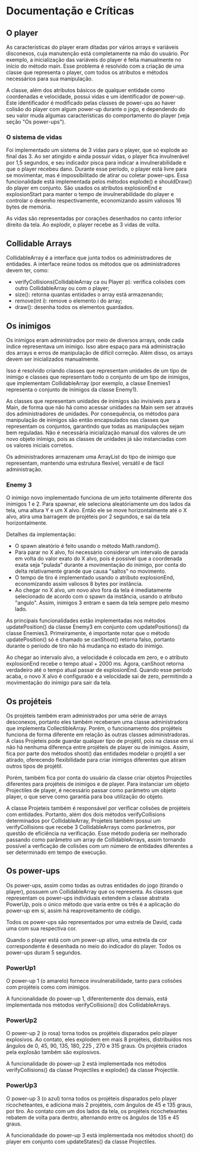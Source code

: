 # Documentação e Críticas

## O player

As características do player eram ditadas por vários arrays e variáveis disconexos, cuja manutenção está completamente na mão do usuário. Por exemplo, a inicialização das variáveis do player é feita manualmente no início do método main. Esse problema é resolvido com a criação de uma classe que representa o player, com todos os atributos e métodos necessários para sua manipulação. 

A classe, além dos atributos básicos de qualquer entidade como coordenadas e velocidade, possui vidas e um identificador de power-up. Este identificador é modificado pelas classes de power-ups ao haver colisão do player com algum power-up durante o jogo, e dependendo do seu valor muda algumas características do comportamento do player (veja seção "Os power-ups").

### O sistema de vidas

Foi implementado um sistema de 3 vidas para o player, que só explode ao final das 3. Ao ser atingido e ainda possuir vidas, o player fica invulnerável por 1,5 segundos, e seu indicador pisca para indicar a invulnerabilidade e que o player recebeu dano. Durante esse período, o player está livre para se movimentar, mas é impossibilitado de atirar ou coletar power-ups.
Essa funcionalidade está implementada pelos métodos explode() e shouldDraw() do player em conjunto. São usados os atributos explosionEnd e explosionStart para manter o tempo de invulnerabilidade do player e controlar o desenho respectivamente, economizando assim valiosos 16 bytes de memória.

As vidas são representadas por corações desenhados no canto inferior direito da tela. Ao explodir, o player recebe as 3 vidas de volta.

## Collidable Arrays

CollidableArray é a interface que junta todos os administradores de entidades. A interface reúne todos os métodos que os administradores devem ter, como:
- verifyCollisions(CollidableArray ca ou Player p): verifica colisões com outro CollidableArray ou com o player;
- size(): retorna quantas entidades o array está armazenando;
- remove(int i): remove o elemento i do array;
- draw(): desenha todos os elementos guardados.


## Os inimigos

Os inimigos eram administrados por meio de diversos arrays, onde cada índice representava um inimigo. Isso abre espaço para má administração dos arrays e erros de manipulação de difícil correção. Além disso, os arrays devem ser inicializados manualmente. 

Isso é resolvido criando classes que representam unidades de um tipo de inimigo e classes que representam todo o conjunto de um tipo de inimigos, que implementam CollidableArray (por exemplo, a classe Enemies1 representa o conjunto de inimigos da classe Enemy1). 

As classes que representam unidades de inimigos são invisíveis para a Main, de forma que não há como acessar unidades na Main sem ser através dos administradores de unidades. Por consequência, os métodos para manipulação de inimigos são então encapsulados nas classes que representam os conjuntos, garantindo que todas as manipulações sejam bem reguladas. Não é necessária inicialização manual dos valores de um novo objeto inimigo, pois as classes de unidades já são instanciadas com os valores iniciais corretos. 

Os administradores armazenam uma ArrayList do tipo de inimigo que representam, mantendo uma estrutura flexível, versátil e de fácil administração.

### Enemy 3

O inimigo novo implementado funciona de um jeito totalmente diferente dos inimigos 1 e 2. Para spawnar, ele seleciona aleatóriamente um dos lados da tela, uma altura Y e um X alvo. Então ele se move horizontalmente até o X alvo, atira uma barragem de projéteis por 2 segundos, e sai da tela horizontalmente.

Detalhes da implementação:

- O spawn aleatório é feito usando o método Math.random(). 
- Para parar no X alvo, foi necessário considerar um intervalo de parada em volta do valor exato do X alvo, pois é possível que a coordenada exata seja "pulada" durante a movimentação do inimigo, por conta do delta relativamente grande que causa "saltos" no movimento. 
- O tempo de tiro é implementado usando o atributo explosionEnd, economizando assim valiosos 8 bytes por instância.
- Ao chegar no X alvo, um novo alvo fora da tela é imediatamente selecionado de acordo com o spawn da instância, usando o atributo "angulo". Assim, inimigos 3 entram e saem da tela sempre pelo mesmo lado.

As principais funcionalidades estão implementadas nos métodos updatePosition() da classe Enemy3 em conjunto com updatePositions() da classe Enemies3. Primeiramente, é importante notar que o método updatePosition() só é chamado se canShoot() retorna falso, portanto durante o período de tiro não há mudança no estado do inimigo. 

Ao chegar ao intervalo alvo, a velocidade é colocada em zero, e o atributo explosionEnd recebe o tempo atual + 2000 ms. Agora, canShoot retorna verdadeiro até o tempo atual passar de explosionEnd. Quando esse período acaba, o novo X alvo é configurado e a velocidade sai de zero, permitindo a movimentação do inimigo para sair da tela.


## Os projéteis

Os projéteis também eram administrados por uma série de arrays desconexos, portanto eles também receberam uma classe administradora que implementa CollectibleArray. Porém, o funcionamento dos projéteis funciona de forma diferente em relação às outras classes administradoras. A class Projeteis pode guardar qualquer tipo de projétil, pois na classe em si não há nenhuma diferença entre projéteis de player ou de inimigos. Assim, fica por parte dos métodos shoot() das entidades modelar o projétil a ser atirado, oferecendo flexibilidade para criar inimigos diferentes que atiram outros tipos de projétil.  

Porém, também fica por conta do usuário da classe criar objetos Projectiles diferentes para projéteis de inimigos e de player. Para instanciar um objeto Projectiles de player, é necessário passar como parâmetro um objeto player, o que serve como garantia para boa utilização do objeto.

A classe Projeteis também é responsável por verificar colisões de projéteis com entidades. Portanto, além dos dois métodos verifyCollisions determinados por CollidableArray, Projeteis também possui um verifyCollisions que recebe 3 CollidableArrays como parâmetros, por questão de eficiência na verificação. Esse método poderia ser melhorado passando como parâmetro um array de CollidableArrays, assim tornando possível a verficação de colisões com um número de entidades diferentes a ser determinado em tempo de execução.

## Os power-ups

Os power-ups, assim como todas as outras entidades do jogo (tirando o player), possuem um CollidableArray que os representa. As classes que representam os power-ups individuais extendem a classe abstrata PowerUp, pois o único método que varia entre os três é a aplicação do power-up em si, assim há reaproveitamento de código.

Todos os power-ups são representados por uma estrela de David, cada uma com sua respectiva cor. 

Quando o player está com um power-up ativo, uma estrela da cor correspondente é desenhada no meio do indicador do player. Todos os power-ups duram 5 segundos.

### PowerUp1

O power-up 1 (o amarelo) fornece invulnerabilidade, tanto para colisões com projéteis como com inimigos.

A funcionalidade do power-up 1, diferentemente dos demais, está implementada nos métodos verifyCollisions() dos CollidableArrays.

### PowerUp2

O power-up 2 (o rosa) torna todos os projéteis disparados pelo player explosivos. Ao contato, eles explodem em mais 8 projéteis, distribuídos nos ângulos de 0, 45, 90, 135, 180, 225 , 270 e 315 graus. Os projéteis criados pela explosão também são explosivos.

A funcionalidade do power-up 2 está implementada nos métodos verifyCollisions() da classe Projectiles e explode() da classe Projectile.

### PowerUp3

O power-up 3 (o azul) torna todos os projéteis disparados pelo player ricocheteantes, e adiciona mais 2 projéteis, com ângulos de 45 e 135 graus, por tiro. Ao contato com um dos lados da tela, os projéteis ricocheteantes rebatem de volta para dentro, alternando entre os ângulos de 135 e 45 graus.

A funcionalidade do power-up 3 está implementada nos métodos shoot() do player em conjunto com updateStates() da classe Projectiles.